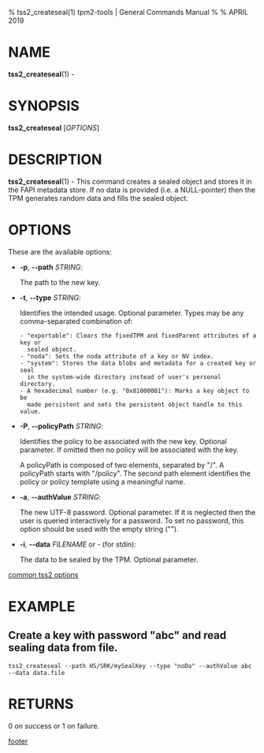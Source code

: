 % tss2_createseal(1) tpm2-tools | General Commands Manual
%
% APRIL 2019

# NAME

**tss2_createseal**(1) -

# SYNOPSIS

**tss2_createseal** [*OPTIONS*]

# DESCRIPTION

**tss2_createseal**(1) - This command creates a sealed object and stores it in the FAPI metadata store. If no data is provided (i.e. a NULL-pointer) then the TPM generates random data and fills the sealed object.

# OPTIONS

These are the available options:

  * **-p**, **\--path** _STRING_:

    The path to the new key.

  * **-t**, **\--type** _STRING_:

    Identifies the intended usage. Optional parameter.
    Types may be any comma-separated combination of:

        - "exportable": Clears the fixedTPM and fixedParent attributes of a key or
          sealed object.
        - "noda": Sets the noda attribute of a key or NV index.
        - "system": Stores the data blobs and metadata for a created key or seal
          in the system-wide directory instead of user's personal directory.
        - A hexadecimal number (e.g. "0x81000001"): Marks a key object to be
          made persistent and sets the persistent object handle to this value.

  * **-P**, **\--policyPath** _STRING_:

    Identifies the policy to be associated with the new key. Optional parameter.
    If omitted then no policy will be associated with the key.

    A policyPath is composed of two elements, separated by "/". A policyPath
    starts with "/policy". The second path element identifies the policy
    or policy template using a meaningful name.

  * **-a**, **\--authValue** _STRING_:

    The new UTF-8 password. Optional parameter. If it is neglected then the user
    is queried interactively for a password. To set no password, this option
    should be used with the empty string ("").

  * **-i**, **\--data** _FILENAME_ or _-_ (for stdin):

    The data to be sealed by the TPM. Optional parameter.

[common tss2 options](common/tss2-options.md)

# EXAMPLE

## Create a key with password "abc" and read sealing data from file.
```
tss2_createseal --path HS/SRK/mySealKey --type "noDa" --authValue abc --data data.file
```

# RETURNS

0 on success or 1 on failure.

[footer](common/footer.md)
